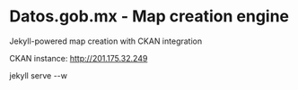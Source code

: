 Datos.gob.mx - Map creation engine
=========================================
Jekyll-powered map creation with CKAN integration

CKAN instance: http://201.175.32.249

jekyll serve --w



